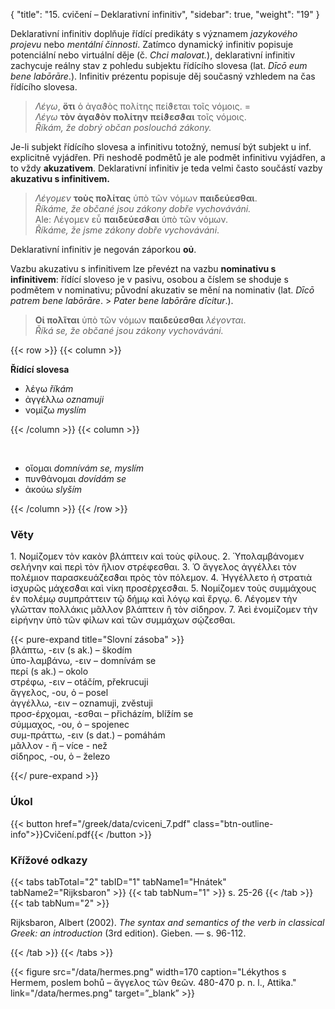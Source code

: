 {
    "title": "15. cvičení – Deklarativní infinitiv",
    "sidebar": true,
    "weight": "19"
}



Deklarativní infinitiv doplňuje řídící predikáty s významem *jazykového projevu* nebo *mentální činnosti*. Zatímco dynamický infinitiv popisuje potenciální nebo virtuální děje (č. *Chci malovat.*), deklarativní infinitiv zachycuje reálny stav z pohledu subjektu řídícího slovesa (lat. *Dīcō eum bene labōrāre*.). Infinitiv prézentu popisuje děj současný vzhledem na čas řídícího slovesa. 

> *Λέγω*, **ὅτι** ὁ ἀγαϑὸς πολίτης πείϑεται τοῖς νόμοις. =  
> *Λέγω* **τὸν ἀγαϑὸν πολίτην** **πείϑεσϑαι** τοῖς νόμοις.  
> *Říkám, že dobrý občan poslouchá zákony.* 

Je-li subjekt řídícího slovesa a infinitivu totožný, nemusí být subjekt u inf. explicitně vyjádřen. Při neshodě podmětů je ale podmět infinitivu vyjádřen, a to vždy **akuzativem**. Deklarativní infinitiv je teda velmi často součástí vazby **akuzativu s infinitivem.** 

> *Λέγομεν* **τοὺς πολίτας** ὑπὸ τῶν νόμων **παιδεύεσθαι**.  
> *Říkáme, že občané jsou zákony dobře vychováváni.*   
> Ale: Λέγομεν εὖ **παιδεύεσϑαι** ὑπὸ τῶν νόμων.  
> *Říkáme, že jsme zákony dobře vychováváni*. 

Deklarativní infinitiv je negován záporkou **οὐ**. 

Vazbu akuzativu s infinitivem lze převézt na vazbu **nominativu s infinitivem**: řídící sloveso je v pasivu, osobou a číslem se shoduje s podmětem v nominativu; původní akuzativ se mění na nominativ (lat. *Dīcō patrem bene labōrāre*. > *Pater bene labōrāre dīcitur*.). 

> **Οἱ πολῖται** ὑπὸ τῶν νόμων **παιδεύεσθαι** *λέγονται*.   
> *Říká se, že občané jsou zákony vychováváni.* 

{{< row >}}
{{< column >}}

**Řídící slovesa**

- λέγω *říkám*  
- ἀγγέλλω *oznamuji*  
- νομίζω *myslím*     

{{< /column >}} 
{{< column >}}

&nbsp;



- οἴομαι *domnívám se, myslím*  
- πυνθάνομαι *dovídám se*  
- ἀκούω *slyším*

{{< /column >}} 
{{< /row >}}



### Věty 

1\. Νομίζομεν τὸν κακὸν βλάπτειν καὶ τοὺς φίλους. 2. Ὑπολαμβάνομεν σελήνην καὶ περὶ τὸν ἥλιον στρέφεσθαι. 3. Ὁ ἄγγελος ἀγγέλλει τὸν πολέμιον παρασκευάζεσϑαι πρὸς τὸν πόλεμον. 4. Ἠγγέλλετο ἡ στρατιὰ ἰσχυρῶς μάχεσϑαι καὶ νίκη προσέρχεσϑαι. 5. Νομίζομεν τοὺς συμμάχους ἐν πολέμῳ συμπράττειν τῷ δήμῳ καὶ λόγῳ καὶ ἔργῳ. 6. Λέγομεν τὴν γλῶτταν πολλάκις μᾶλλον βλάπτειν ἢ τὸν σίδηρον. 7. Ἀεὶ ἐνομίζομεν τὴν εἰρήνην ὑπὸ τῶν φίλων καὶ τῶν συμμάχων σῴζεσθαι.

{{< pure-expand title="Slovní zásoba" >}}      
βλάπτω, -ειν (s ak.) –  škodím   
ὑπο-λαμβάνω, -ειν – domnívám se  
περί (s ak.) – okolο  
στρέφω, -ειν – otáčím, překrucuji  
ἄγγελος, -ου, ὁ – posel  
ἀγγέλλω, -ειν – oznamuji, zvěstuji  
προσ-έρχομαι, -εσθαι – přicházím, blížím se  
σύμμαχος, -ου, ὁ – spojenec  
συμ-πράττω, -ειν (s dat.) – pomáhám  
μᾶλλον - ἤ – více - než   
σίδηρος, -ου, ὁ – železo   

{{</ pure-expand >}}

### Úkol

{{< button href="/greek/data/cviceni_7.pdf" class="btn-outline-info">}}Cvičení.pdf{{< /button >}}



### Křížové odkazy

{{< tabs tabTotal="2" tabID="1" tabName1="Hnátek" tabName2="Rijksbaron" >}}
{{< tab tabNum="1" >}}
s. 25-26
{{< /tab >}}
{{< tab tabNum="2" >}}

Rijksbaron, Albert (2002). *The syntax and semantics of the verb in classical Greek: an introduction* (3rd edition). Gieben. — s. 96-112.

{{< /tab >}}
{{< /tabs >}}

{{< figure src="/data/hermes.png" width=170 caption="Lékythos s Hermem, poslem bohů – ἄγγελος τῶν θεῶν. 480-470 p. n. l., Attika." link="/data/hermes.png" target=”_blank” >}}